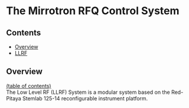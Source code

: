 # The Mirrotron RFQ Control System
## Contents
* [Overview](#overview)
* [LLRF](LLRF.md)

## Overview
[(table of contents)](#contents)  
The Low Level RF (LLRF) System is a modular system based on the Red-Pitaya Stemlab 125-14 reconfigurable instrument platform.
